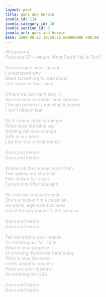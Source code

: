 ```yaml
---
layout: post
title: guns and heroin
joomla_id: 114
joomla_category_id: 16
joomla_section_id: 3
joomla_url: guns and heroin
date: 2008-06-22 19:54:25.000000000 +00:00
---
```

<span><span style="color: #c0c0c0" class="Apple-style-span">(Bergmann)<br />
<i>Poisoned EP + album: What Fresh Hell Is This?</i><br />
<br />
Some people never go out<br />
I understand why<br />
Need something to read about<br />
The space in their eyes<br />
<br />
Others we just can't stay in<br />
No romance no matter how stricken<br />
Though poverty is not what it seems<br />
I can't fathom fear<br />
<br />
So if I seem close to danger<br />
What does the bible say<br />
Nothing will ever change<br />
Safe in our beds<br />
Like the rich in their tombs<br />
<br />
Guns and heroin<br />
Guns and heroin<br />
<br />
Where did the money come from<br />
Two weeks out of prison<br />
Fifty dollars for a gun<br />
Turned into fifty thousand<br />
<br />
We met two mutual friends<br />
She's a hooker I'm a musician<br />
He wants legitimate business<br />
God if he only knew it's the same as...<br />
<br />
Guns and heroin<br />
Guns and heroin<br />
<br />
Tell me what is your reason <br />
for entering our fair state<br />
What is your purpose <br />
of crossing the border here today<br />
What is your business <br />
in this beautiful country<br />
What are your reasons <br />
for entering the USA<br />
<br />
Guns and heroin<br />
Guns and heroin</span></span>
